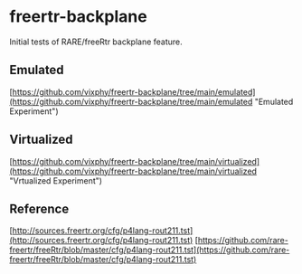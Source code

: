 # freertr-backplane
Initial tests of RARE/freeRtr backplane feature.

## Emulated
[https://github.com/vixphy/freertr-backplane/tree/main/emulated](https://github.com/vixphy/freertr-backplane/tree/main/emulated "Emulated Experiment")

## Virtualized
[https://github.com/vixphy/freertr-backplane/tree/main/virtualized](https://github.com/vixphy/freertr-backplane/tree/main/virtualized "Vrtualized Experiment")

## Reference
[http://sources.freertr.org/cfg/p4lang-rout211.tst](http://sources.freertr.org/cfg/p4lang-rout211.tst)
[https://github.com/rare-freertr/freeRtr/blob/master/cfg/p4lang-rout211.tst](https://github.com/rare-freertr/freeRtr/blob/master/cfg/p4lang-rout211.tst)
